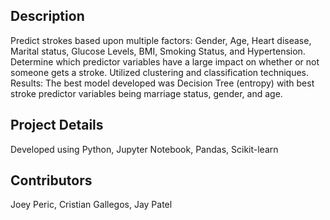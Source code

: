 ## Description
Predict strokes based upon multiple factors: Gender, Age, Heart disease, Marital status, Glucose Levels, BMI, Smoking Status, and Hypertension.<br/>
Determine which predictor variables have a large impact on whether or not someone gets a stroke. Utilized clustering and classification techniques.<br/>
Results: The best model developed was Decision Tree (entropy) with best stroke predictor variables being marriage status, gender, and age.

## Project Details
Developed using Python, Jupyter Notebook, Pandas, Scikit-learn


## Contributors
Joey Peric, Cristian Gallegos, Jay Patel
